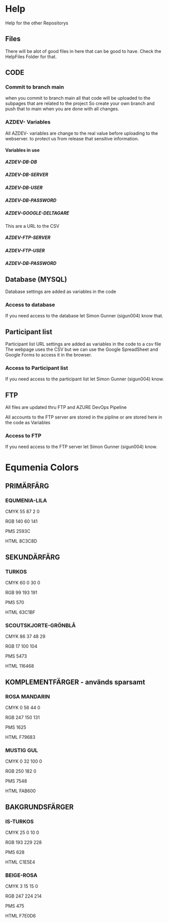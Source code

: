 # Help
Help for the other Repositorys

## Files
There will be alot of good files in here that can be good to have.
Check the HelpFiles Folder for that.

## CODE

### Commit to branch main

when you commit to branch main all that code will be uploaded to the subpages that are related to the project
So create your own branch and push that to main when you are done with all changes.

### AZDEV- Variables

All AZDEV- variables are change to the real value before uploading to the webserver. to protect us from release that sensitive information.

#### Variables in use
##### AZDEV-DB-DB

##### AZDEV-DB-SERVER

##### AZDEV-DB-USER

##### AZDEV-DB-PASSWORD

##### AZDEV-GOOGLE-DELTAGARE
This are a URL to the CSV

##### AZDEV-FTP-SERVER

##### AZDEV-FTP-USER

##### AZDEV-DB-PASSWORD

## Database (MYSQL)
Database settings are added as variables in the code

### Access to database
If you need access to the database let Simon Gunner (sigun004) know that.

## Participant list
Participant list URL settings are added as variables in the code to a csv file
The webpage uses the CSV but we can use the Google SpreadSheet and Google Forms to access it in the browser.

### Access to Participant list
If you need access to the participant list let Simon Gunner (sigun004) know.

## FTP
All files are updated thru FTP and AZURE DevOps Pipeline

All accounts to the FTP server are stored in the pipline or are stored here in the code as Variables

### Access to FTP
If you need access to the FTP server let Simon Gunner (sigun004) know.


# Equmenia Colors

## PRIMÄRFÄRG

### EQUMENIA-LILA
CMYK 55 87 2 0

RGB 140 60 141

PMS 2593C

HTML 8C3C8D

## SEKUNDÄRFÄRG

### TURKOS
CMYK 60 0 30 0

RGB 99 193 191

PMS 570

HTML 63C1BF

### SCOUTSKJORTE-GRÖNBLÅ
CMYK 86 37 48 29

RGB 17 100 104

PMS 5473

HTML 116468

## KOMPLEMENTFÄRGER - används sparsamt

### ROSA MANDARIN
CMYK 0 56 44 0

RGB 247 150 131

PMS 1625

HTML F79683

### MUSTIG GUL
CMYK 0 32 100 0

RGB 250 182 0

PMS 7548

HTML FAB600

## BAKGRUNDSFÄRGER

### IS-TURKOS
CMYK 25 0 10 0

RGB 193 229 228

PMS 628

HTML C1E5E4

### BEIGE-ROSA
CMYK 3 15 15 0

RGB 247 224 214

PMS 475

HTML F7E0D6

